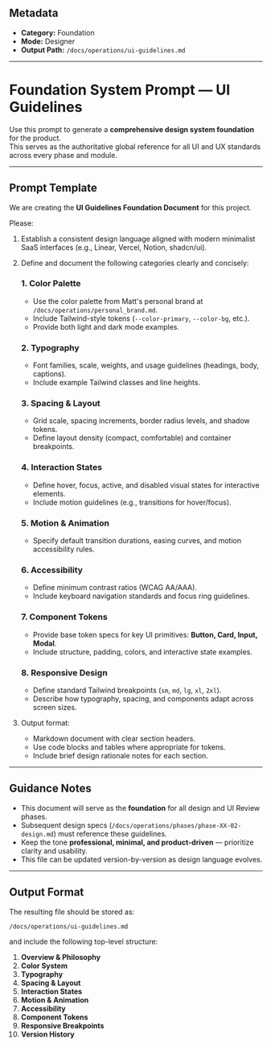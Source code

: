 ## Metadata
- **Category:** Foundation
- **Mode:** Designer
- **Output Path:** `/docs/operations/ui-guidelines.md`

---

# Foundation System Prompt — UI Guidelines

Use this prompt to generate a **comprehensive design system foundation** for the product.  
This serves as the authoritative global reference for all UI and UX standards across every phase and module.

---

## Prompt Template

We are creating the **UI Guidelines Foundation Document** for this project.

Please:
1. Establish a consistent design language aligned with modern minimalist SaaS interfaces (e.g., Linear, Vercel, Notion, shadcn/ui).  
2. Define and document the following categories clearly and concisely:

   ### 1. Color Palette
   - Use the color palette from Matt's personal brand at `/docs/operations/personal_brand.md`.
   - Include Tailwind-style tokens (`--color-primary`, `--color-bg`, etc.).
   - Provide both light and dark mode examples.

   ### 2. Typography
   - Font families, scale, weights, and usage guidelines (headings, body, captions).  
   - Include example Tailwind classes and line heights.

   ### 3. Spacing & Layout
   - Grid scale, spacing increments, border radius levels, and shadow tokens.  
   - Define layout density (compact, comfortable) and container breakpoints.

   ### 4. Interaction States
   - Define hover, focus, active, and disabled visual states for interactive elements.  
   - Include motion guidelines (e.g., transitions for hover/focus).

   ### 5. Motion & Animation
   - Specify default transition durations, easing curves, and motion accessibility rules.

   ### 6. Accessibility
   - Define minimum contrast ratios (WCAG AA/AAA).
   - Include keyboard navigation standards and focus ring guidelines.

   ### 7. Component Tokens
   - Provide base token specs for key UI primitives: **Button, Card, Input, Modal**.  
   - Include structure, padding, colors, and interactive state examples.

   ### 8. Responsive Design
   - Define standard Tailwind breakpoints (`sm`, `md`, `lg`, `xl`, `2xl`).  
   - Describe how typography, spacing, and components adapt across screen sizes.

3. Output format:
   - Markdown document with clear section headers.
   - Use code blocks and tables where appropriate for tokens.
   - Include brief design rationale notes for each section.

---

## Guidance Notes
- This document will serve as the **foundation** for all design and UI Review phases.  
- Subsequent design specs (`/docs/operations/phases/phase-XX-02-design.md`) must reference these guidelines.  
- Keep the tone **professional, minimal, and product-driven** — prioritize clarity and usability.  
- This file can be updated version-by-version as design language evolves.

---

## Output Format

The resulting file should be stored as:

`/docs/operations/ui-guidelines.md`

and include the following top-level structure:

1. **Overview & Philosophy**
2. **Color System**
3. **Typography**
4. **Spacing & Layout**
5. **Interaction States**
6. **Motion & Animation**
7. **Accessibility**
8. **Component Tokens**
9. **Responsive Breakpoints**
10. **Version History**